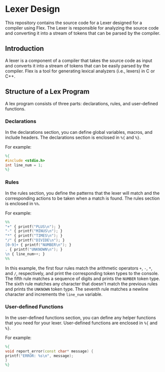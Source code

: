 # Lexer Design
This repository contains the source code for a Lexer designed for a compiler using Flex. The Lexer is responsible for analyzing the source code and converting it into a stream of tokens that can be parsed by the compiler.

## Introduction
A lexer is a component of a compiler that takes the source code as input and converts it into a stream of tokens that can be easily parsed by the compiler. Flex is a tool for generating lexical analyzers (i.e., lexers) in C or C++.

## Structure of a Lex Program

A lex program consists of three parts: declarations, rules, and user-defined functions.

### Declarations

In the declarations section, you can define global variables, macros, and include headers. The declarations section is enclosed in `%{` and `%}`.

For example:
```Lex
%{
#include <stdio.h>
int line_num = 1;
%}
```

### Rules
In the rules section, you define the patterns that the lexer will match and the corresponding actions to be taken when a match is found. The rules section is enclosed in `%%`.

For example:
``` Lex
%%
"+" { printf("PLUS\n"); }
"-" { printf("MINUS\n"); }
"*" { printf("TIMES\n"); }
"/" { printf("DIVIDE\n"); }
[0-9]+ { printf("NUMBER\n"); }
. { printf("UNKNOWN\n"); }
\n { line_num++; }
%%
```


In this example, the first four rules match the arithmetic operators `+`, `-`, `*`, and `/`, respectively, and print the corresponding token types to the console. The fifth rule matches a sequence of digits and prints the `NUMBER` token type. The sixth rule matches any character that doesn't match the previous rules and prints the `UNKNOWN` token type. The seventh rule matches a newline character and increments the `line_num` variable. 

### User-defined Functions

In the user-defined functions section, you can define any helper functions that you need for your lexer. User-defined functions are enclosed in `%{` and `%}`.

For example:
```lex
%{
void report_error(const char* message) {
printf("ERROR: %s\n", message);
}
%}
```
